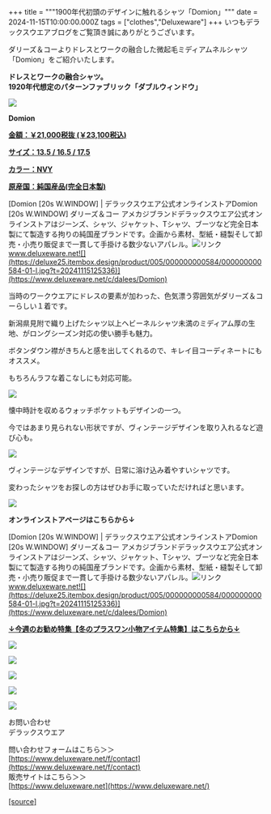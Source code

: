 +++
title = """1900年代初頭のデザインに触れるシャツ「Domion」"""
date = 2024-11-15T10:00:00.000Z
tags = ["clothes","Deluxeware"]
+++
いつもデラックスウエアブログをご覧頂き誠にありがとうございます。

ダリーズ＆コーよりドレスとワークの融合した微起毛ミディアムネルシャツ「Domion」をご紹介いたします。

**ドレスとワークの融合シャツ。  
1920年代想定のパターンファブリック「ダブルウィンドウ」**

[![](https://stat.ameba.jp/user_images/20241115/17/deluxeware/4e/0f/j/o0800120015510306227.jpg)](https://stat.ameba.jp/user_images/20241115/17/deluxeware/4e/0f/j/o0800120015510306227.jpg)

**Domion**

**[金額：￥21,000税抜 (￥23,100税込)](https://www.deluxeware.net/c/dalees/Domion)**

**[サイズ：13.5 / 16.5 / 17.5](https://www.deluxeware.net/c/dalees/Domion)**

**[カラー：NVY](https://www.deluxeware.net/c/dalees/Domion)**

**[原産国：純国産品(完全日本製)](https://www.deluxeware.net/c/dalees/Domion)**

[Domion \[20s W.WINDOW\] | デラックスウエア公式オンラインストアDomion \[20s W.WINDOW\] ダリーズ＆コー アメカジブランドデラックスウエア公式オンラインストアはジーンズ、シャツ、ジャケット、Tシャツ、ブーツなど完全日本製にて製造する拘りの純国産ブランドです。企画から素材、型紙・縫製そして卸売・小売り販促まで一貫して手掛ける数少ないアパレル。![リンク](https://c.stat100.ameba.jp/ameblo/symbols/v3.20.0/svg/gray/editor_link.svg)www.deluxeware.net![](https://deluxe25.itembox.design/product/005/000000000584/000000000584-01-l.jpg?t=20241115125336)](https://www.deluxeware.net/c/dalees/Domion)

当時のワークウエアにドレスの要素が加わった、色気漂う雰囲気がダリーズ＆コーらしい１着です。

新潟県見附で織り上げたシャツ以上ヘビーネルシャツ未満のミディアム厚の生地、がロングシーズン対応の使い勝手も魅力。

ボタンダウン襟がきちんと感を出してくれるので、キレイ目コーディネートにもオススメ。

もちろんラフな着こなしにも対応可能。

[![](https://stat.ameba.jp/user_images/20241115/17/deluxeware/99/5a/j/o0800080015510313728.jpg)](https://stat.ameba.jp/user_images/20241115/17/deluxeware/99/5a/j/o0800080015510313728.jpg)

懐中時計を収めるウォッチポケットもデザインの一つ。

今ではあまり見られない形状ですが、ヴィンテージデザインを取り入れるなど遊び心も。

[![](https://stat.ameba.jp/user_images/20241115/17/deluxeware/b1/90/j/o0800080015510313715.jpg)](https://stat.ameba.jp/user_images/20241115/17/deluxeware/b1/90/j/o0800080015510313715.jpg)

ヴィンテージなデザインですが、日常に溶け込み着やすいシャツです。

変わったシャツをお探しの方はぜひお手に取っていただければと思います。

[![](https://stat.ameba.jp/user_images/20241115/17/deluxeware/b6/92/j/o0800080015510316362.jpg)](https://stat.ameba.jp/user_images/20241115/17/deluxeware/b6/92/j/o0800080015510316362.jpg)

**オンラインストアページはこちらから↓**

[Domion \[20s W.WINDOW\] | デラックスウエア公式オンラインストアDomion \[20s W.WINDOW\] ダリーズ＆コー アメカジブランドデラックスウエア公式オンラインストアはジーンズ、シャツ、ジャケット、Tシャツ、ブーツなど完全日本製にて製造する拘りの純国産ブランドです。企画から素材、型紙・縫製そして卸売・小売り販促まで一貫して手掛ける数少ないアパレル。![リンク](https://c.stat100.ameba.jp/ameblo/symbols/v3.20.0/svg/gray/editor_link.svg)www.deluxeware.net![](https://deluxe25.itembox.design/product/005/000000000584/000000000584-01-l.jpg?t=20241115125336)](https://www.deluxeware.net/c/dalees/Domion)

[**↓今週のお勧め特集【冬のプラスワン小物アイテム特集】はこちらから↓**](https://www.deluxeware.net/c/tokusyu2)

[![](https://stat.ameba.jp/user_images/20241113/16/deluxeware/9c/6b/j/o0800080015509560785.jpg?caw=800)](https://www.deluxeware.net/c/tokusyu2)

[![](https://stat.ameba.jp/user_images/20240614/12/deluxeware/fb/b4/j/o0800026015451324172.jpg?caw=800)](https://www.deluxeware.net/c/2024FWreserveall)

[![](https://stat.ameba.jp/user_images/20240315/15/deluxeware/04/7f/j/o0800026015413271803.jpg?caw=800)](https://www.instagram.com/deluxeware/?hl=ja)

[![](https://stat.ameba.jp/user_images/20220415/12/deluxeware/3b/ce/j/o0800026015103175481.jpg?caw=800)](https://www.deluxeware.net/f/headstore)

[![](https://stat.ameba.jp/user_images/20220415/12/deluxeware/d7/c6/j/o0800026015103175487.jpg?caw=800)](https://www.deluxeware.net/)

お問い合わせ  
デラックスウエア

問い合わせフォームはこちら＞＞  
[https://www.deluxeware.net/f/contact](https://www.deluxeware.net/f/contact)  
販売サイトはこちら＞＞  
[https://www.deluxeware.net](https://www.deluxeware.net/)

[[source]](https://ameblo.jp/deluxeware/entry-12875124465.html)
